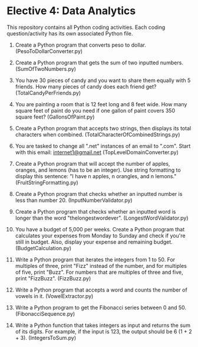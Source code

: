 # Elective 4: Data Analytics

This repository contains all Python coding activities. Each coding question/activity has its own associated Python file.

1. Create a Python program that converts peso to dollar. (PesoToDollarConverter.py)

2. Create a Python program that gets the sum of two inputted numbers. (SumOfTwoNumbers.py)

3. You have 30 pieces of candy and you want to share them equally with 5 friends. How many pieces of candy does each friend get? (TotalCandyPerFriends.py)

4. You are painting a room that is 12 feet long and 8 feet wide. How many square feet of paint do you need if one gallon of paint covers 350 square feet? (GallonsOfPaint.py)

5. Create a Python program that accepts two strings, then displays its total characters when combined. (TotalCharacterOfCombinedStrings.py)

6. You are tasked to change all ".net" instances of an email to ".com". Start with this email: internet1@gmail.net (TopLevelDomainConverter.py)

7. Create a Python program that will accept the number of apples, oranges, and lemons (has to be an integer). Use string formatting to display this sentence: "I have n apples, n orangles, and n lemons." (FruitStringFormatting.py)

8. Create a Python program that checks whether an inputted number is less than number 20. (InputNumberValidator.py)

9. Create a Python program that checks whether an inputted word is longer than the word "thelongestwordever". (LongestWordValidator.py)

10. You have a budget of 5,000 per weeks. Create a Python program that calculates your expenses from Monday to Sunday and check if you're still in budget. Also, display your expense and remaining budget. (BudgetCalculation.py)

11. Write a Python program that iterates the integers from 1 to 50. For multiples of three, print "Fizz" instead of the number, and for multiples of five, print "Buzz". For numbers that are multiples of three and five, print "FizzBuzz". (FizzBuzz.py)

12. Write a Python program that accepts a word and counts the number of vowels in it. (VowelExtractor.py)

13. Write a Python program to get the Fibonacci series between 0 and 50. (FibonacciSequence.py)

14. Write a Python function that takes integers as input and returns the sum of its digits. For example, if the input is 123, the output should be 6 (1 + 2 + 3). (IntegersToSum.py)
